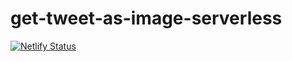 # get-tweet-as-image-serverless

[![Netlify Status](https://api.netlify.com/api/v1/badges/260533cb-928d-4e65-8446-e3725f2db7a8/deploy-status)](https://app.netlify.com/sites/suspicious-tereshkova-855df9/deploys)
